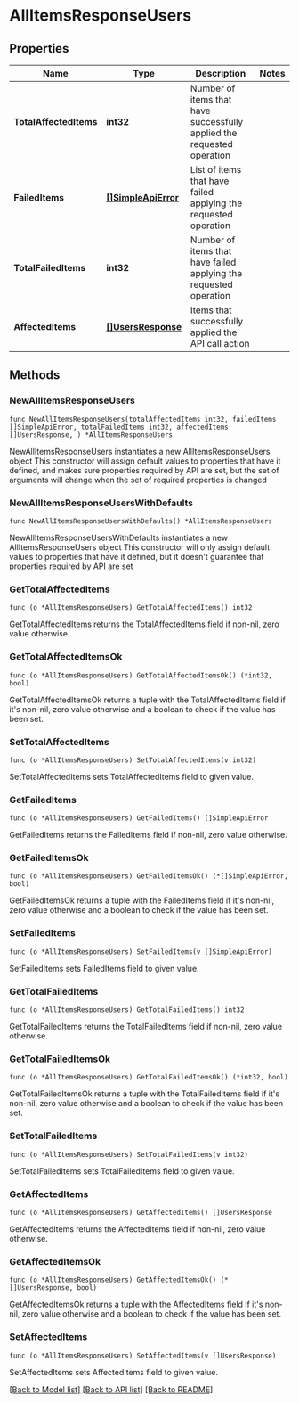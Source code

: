 # AllItemsResponseUsers

## Properties

Name | Type | Description | Notes
------------ | ------------- | ------------- | -------------
**TotalAffectedItems** | **int32** | Number of items that have successfully applied the requested operation | 
**FailedItems** | [**[]SimpleApiError**](SimpleApiError.md) | List of items that have failed applying the requested operation | 
**TotalFailedItems** | **int32** | Number of items that have failed applying the requested operation | 
**AffectedItems** | [**[]UsersResponse**](UsersResponse.md) | Items that successfully applied the API call action | 

## Methods

### NewAllItemsResponseUsers

`func NewAllItemsResponseUsers(totalAffectedItems int32, failedItems []SimpleApiError, totalFailedItems int32, affectedItems []UsersResponse, ) *AllItemsResponseUsers`

NewAllItemsResponseUsers instantiates a new AllItemsResponseUsers object
This constructor will assign default values to properties that have it defined,
and makes sure properties required by API are set, but the set of arguments
will change when the set of required properties is changed

### NewAllItemsResponseUsersWithDefaults

`func NewAllItemsResponseUsersWithDefaults() *AllItemsResponseUsers`

NewAllItemsResponseUsersWithDefaults instantiates a new AllItemsResponseUsers object
This constructor will only assign default values to properties that have it defined,
but it doesn't guarantee that properties required by API are set

### GetTotalAffectedItems

`func (o *AllItemsResponseUsers) GetTotalAffectedItems() int32`

GetTotalAffectedItems returns the TotalAffectedItems field if non-nil, zero value otherwise.

### GetTotalAffectedItemsOk

`func (o *AllItemsResponseUsers) GetTotalAffectedItemsOk() (*int32, bool)`

GetTotalAffectedItemsOk returns a tuple with the TotalAffectedItems field if it's non-nil, zero value otherwise
and a boolean to check if the value has been set.

### SetTotalAffectedItems

`func (o *AllItemsResponseUsers) SetTotalAffectedItems(v int32)`

SetTotalAffectedItems sets TotalAffectedItems field to given value.


### GetFailedItems

`func (o *AllItemsResponseUsers) GetFailedItems() []SimpleApiError`

GetFailedItems returns the FailedItems field if non-nil, zero value otherwise.

### GetFailedItemsOk

`func (o *AllItemsResponseUsers) GetFailedItemsOk() (*[]SimpleApiError, bool)`

GetFailedItemsOk returns a tuple with the FailedItems field if it's non-nil, zero value otherwise
and a boolean to check if the value has been set.

### SetFailedItems

`func (o *AllItemsResponseUsers) SetFailedItems(v []SimpleApiError)`

SetFailedItems sets FailedItems field to given value.


### GetTotalFailedItems

`func (o *AllItemsResponseUsers) GetTotalFailedItems() int32`

GetTotalFailedItems returns the TotalFailedItems field if non-nil, zero value otherwise.

### GetTotalFailedItemsOk

`func (o *AllItemsResponseUsers) GetTotalFailedItemsOk() (*int32, bool)`

GetTotalFailedItemsOk returns a tuple with the TotalFailedItems field if it's non-nil, zero value otherwise
and a boolean to check if the value has been set.

### SetTotalFailedItems

`func (o *AllItemsResponseUsers) SetTotalFailedItems(v int32)`

SetTotalFailedItems sets TotalFailedItems field to given value.


### GetAffectedItems

`func (o *AllItemsResponseUsers) GetAffectedItems() []UsersResponse`

GetAffectedItems returns the AffectedItems field if non-nil, zero value otherwise.

### GetAffectedItemsOk

`func (o *AllItemsResponseUsers) GetAffectedItemsOk() (*[]UsersResponse, bool)`

GetAffectedItemsOk returns a tuple with the AffectedItems field if it's non-nil, zero value otherwise
and a boolean to check if the value has been set.

### SetAffectedItems

`func (o *AllItemsResponseUsers) SetAffectedItems(v []UsersResponse)`

SetAffectedItems sets AffectedItems field to given value.



[[Back to Model list]](../README.md#documentation-for-models) [[Back to API list]](../README.md#documentation-for-api-endpoints) [[Back to README]](../README.md)


